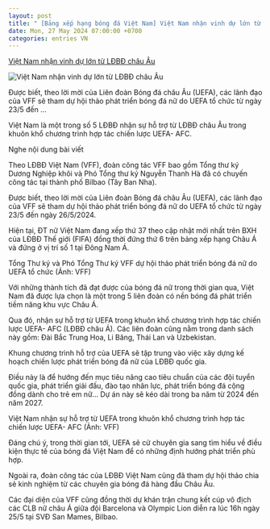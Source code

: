 ```yaml
---
layout: post
title: " [Bảng xếp hạng bóng đá Việt Nam] Việt Nam nhận vinh dự lớn từ LĐBĐ châu Âu"
date: Mon, 27 May 2024 07:00:00 +0700
categories: entries VN
---
```

[Việt Nam nhận vinh dự lớn từ LĐBĐ châu Âu](https://thethao247.vn/402-viet-nam-nhan-vinh-du-lon-tu-ldbd-chau-au-d329248.html)

![Việt Nam nhận vinh dự lớn từ LĐBĐ châu Âu](https://cdn-img.thethao247.vn/storage/files/ngachelsea/social-thumb/2024/05/26/img-3334-e1716718440232-1716720210-190116avatar.jpeg)

Được biết, theo lời mời của Liên đoàn Bóng đá châu Âu (UEFA), các lãnh đạo của VFF sẽ tham dự hội thảo phát triển bóng đá nữ do UEFA tổ chức từ ngày 23/5 đến ...

Việt Nam là một trong số 5 LĐBĐ nhận sự hỗ trợ từ LĐBĐ châu Âu trong khuôn khổ chương trình hợp tác chiến lược UEFA- AFC.

Nghe nội dung bài viết

Theo LĐBĐ Việt Nam (VFF), đoàn công tác VFF bao gồm Tổng thư ký Dương Nghiệp khôi và Phó Tổng thư ký Nguyễn Thanh Hà đã có chuyến công tác tại thành phố Bilbao (Tây Ban Nha).

Được biết, theo lời mời của Liên đoàn Bóng đá châu Âu (UEFA), các lãnh đạo của VFF sẽ tham dự hội thảo phát triển bóng đá nữ do UEFA tổ chức từ ngày 23/5 đến ngày 26/5/2024.

Hiện tại, ĐT nữ Việt Nam đang xếp thứ 37 theo cập nhật mới nhất trên BXH của LĐBĐ Thế giới (FIFA) đồng thời đứng thứ 6 trên bảng xếp hạng Châu Á và đứng ở vị trí số 1 tại Đông Nam Á.

Tổng Thư ký và Phó Tổng Thư ký VFF dự hội thảo phát triển bóng đá nữ do UEFA tổ chức (Ảnh: VFF)

Với những thành tích đã đạt được của bóng đá nữ trong thời gian qua, Việt Nam đã được lựa chọn là một trong 5 liên đoàn có nền bóng đá phát triển tiềm năng khu vực Châu Á.

Qua đó, nhận sự hỗ trợ từ UEFA trong khuôn khổ chương trình hợp tác chiến lược UEFA- AFC (LĐBĐ châu Á). Các liên đoàn cũng nằm trong danh sách này gồm: Đài Bắc Trung Hoa, Li Băng, Thái Lan và Uzbekistan.

Khung chương trình hỗ trợ của UEFA sẽ tập trung vào việc xây dựng kế hoạch chiến lược phát triển bóng đá nữ của LĐBĐ quốc gia.

Điều này là để hướng đến mục tiêu nâng cao tiêu chuẩn của các đội tuyển quốc gia, phát triển giải đấu, đào tạo nhân lực, phát triển bóng đá cộng đồng dành cho trẻ em nữ… Dự án này sẽ kéo dài trong ba năm từ 2024 đến năm 2027.

Việt Nam nhận sự hỗ trợ từ UEFA trong khuôn khổ chương trình hợp tác chiến lược UEFA- AFC (Ảnh: VFF)

Đáng chú ý, trong thời gian tới, UEFA sẽ cử chuyên gia sang tìm hiểu về điều kiện thực tế của bóng đá Việt Nam để có những định hướng phát triển phù hợp.

Ngoài ra, đoàn công tác của LĐBĐ Việt Nam cũng đã tham dự hội thảo chia sẻ kinh nghiệm từ các chuyên gia bóng đá hàng đầu Châu Âu.

Các đại diện của VFF cũng đồng thời dự khán trận chung kết cúp vô địch các CLB nữ châu Á giữa đội Barcelona và Olympic Lion diễn ra lúc 16h ngày 25/5 tại SVĐ San Mames, Bilbao.

